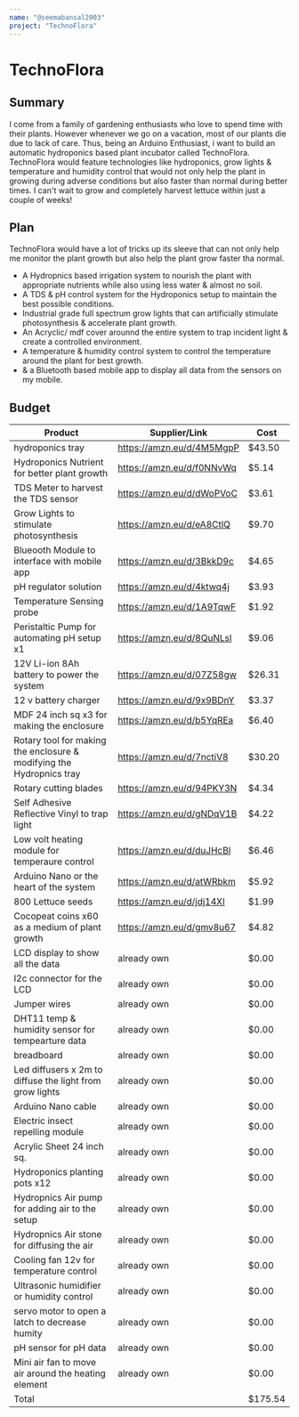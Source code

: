 ```yaml
---
name: "@seemabansal2003"
project: "TechnoFlora"
---
```


# TechnoFlora

## Summary

I come from a family of gardening enthusiasts who love to spend time with their plants. However whenever we go on a vacation, most of our plants die due to lack of care. Thus, being an Arduino Enthusiast, i want to build an automatic hydroponics based plant incubator called TechnoFlora. TechnoFlora would feature technologies like hydroponics, grow lights & temperature and humidity control that would not only help the plant in growing during adverse conditions but also faster than normal during better times. I can't wait to grow and completely harvest lettuce within just a couple of weeks!

## Plan

TechnoFlora would have a lot of tricks up its sleeve that can not only help me monitor the plant growth but also help the plant grow faster tha normal.
* A Hydropnics based irrigation system to nourish the plant with appropriate nutrients while also using less water & almost no soil.
* A TDS & pH control system for the Hydroponics setup to maintain the best possible conditions.
* Industrial grade full spectrum grow lights that can artificially stimulate photosynthesis & accelerate plant growth.
* An Acryclic/ mdf cover arounnd the entire system to trap incident light & create a controlled environment.
* A temperature & humidity control system to control the temperature around the plant for best growth.
* & a Bluetooth based mobile app to display all data from the sensors on my mobile.

## Budget


| Product                                                | Supplier/Link                     | Cost   |
| --------------------------------------------------------------------- | ---------------------------------------------- | ---------- |
|hydroponics tray |https://amzn.eu/d/4M5MgpP| $43.50 |
|Hydroponics Nutrient for better plant growth|https://amzn.eu/d/f0NNvWq| $5.14 |
| TDS Meter to harvest the TDS sensor |https://amzn.eu/d/dWoPVoC| $3.61 |
| Grow Lights to stimulate photosynthesis |https://amzn.eu/d/eA8CtlQ| $9.70 |
|Blueooth Module to interface with mobile app |https://amzn.eu/d/3BkkD9c| $4.65 |
| pH regulator solution |https://amzn.eu/d/4ktwq4j| $3.93 |
| Temperature Sensing probe |https://amzn.eu/d/1A9TqwF| $1.92 |
Peristaltic Pump for automating pH setup x1 |https://amzn.eu/d/8QuNLsl| $9.06 |
| 12V Li-ion 8Ah battery to power the system |https://amzn.eu/d/07Z58gw| $26.31 |
| 12 v battery charger |https://amzn.eu/d/9x9BDnY| $3.37 |
| MDF 24 inch sq x3 for making the enclosure|https://amzn.eu/d/b5YqREa| $6.40 |
|Rotary tool for making the enclosure & modifying the Hydropnics tray |https://amzn.eu/d/7nctiV8| $30.20 |
| Rotary cutting blades |https://amzn.eu/d/94PKY3N| $4.34 |
| Self Adhesive Reflective Vinyl to trap light |https://amzn.eu/d/gNDqV1B| $4.22 |
| Low volt heating module for temperaure control |https://amzn.eu/d/duJHcBl| $6.46|
|Arduino Nano or the heart of the system|https://amzn.eu/d/atWRbkm| $5.92 |
| 800 Lettuce seeds |https://amzn.eu/d/jdj14XI| $1.99|
| Cocopeat coins x60 as a medium of plant growth|https://amzn.eu/d/gmv8u67| $4.82 |
| LCD display to show all the data| already own | $0.00 |
| I2c connector for the LCD| already own | $0.00|
|Jumper wires | already own | $0.00 |
|DHT11 temp & humidity sensor for tempearture data | already own | $0.00|
| breadboard | already own | $0.00|
|Led diffusers x 2m to diffuse the light from grow lights| already own | $0.00|
|Arduino Nano cable | already own | $0.00|
| Electric insect repelling module | already own | $0.00|
| Acrylic Sheet 24 inch sq. | already own | $0.00|
| Hydroponics planting pots x12 | already own | $0.00|
| Hydropnics Air pump for adding air to the setup | already own | $0.00|
| Hydropnics Air stone for diffusing the air| already own | $0.00|
| Cooling fan 12v for temperature control | already own | $0.00|
| Ultrasonic humidifier or humidity control| already own| $0.00|
| servo motor to open a latch to decrease humity| already own | $0.00|
|pH sensor for pH data | already own | $0.00 |
|Mini air fan to move air around the heating element| already own| $0.00|
|Total |    | $175.54 |
